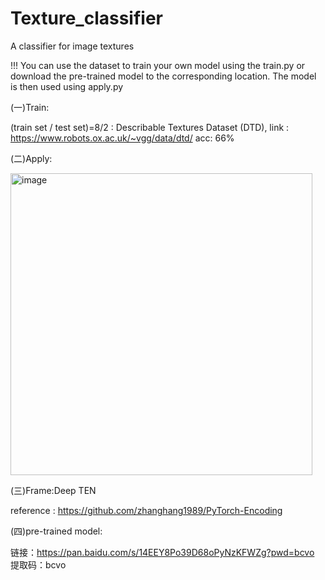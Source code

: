 # Texture_classifier
A classifier for image textures

!!! You can use the dataset to train your own model using the train.py or download the pre-trained model to the corresponding location. The model is then used using apply.py

(一)Train:

(train set / test set)=8/2 : Describable Textures Dataset (DTD), link : https://www.robots.ox.ac.uk/~vgg/data/dtd/
acc: 66%

(二)Apply:



<img width="483" alt="image" src="https://user-images.githubusercontent.com/118504549/222967321-a52439f3-294c-4a1f-9130-be2dd30cc627.png">

(三)Frame:Deep TEN

  reference : https://github.com/zhanghang1989/PyTorch-Encoding

(四)pre-trained model: 

  链接：https://pan.baidu.com/s/14EEY8Po39D68oPyNzKFWZg?pwd=bcvo 
  提取码：bcvo

